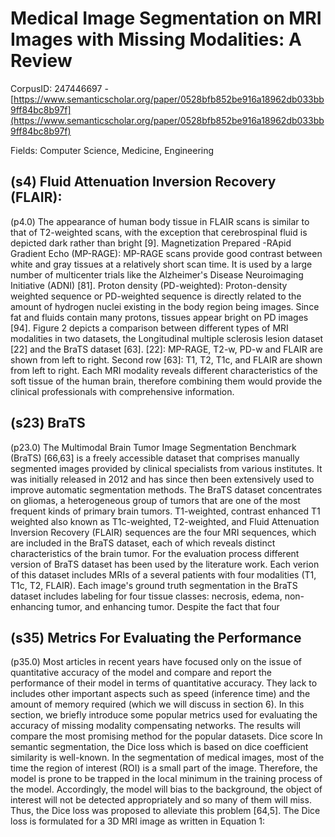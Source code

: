 # Medical Image Segmentation on MRI Images with Missing Modalities: A Review

CorpusID: 247446697 - [https://www.semanticscholar.org/paper/0528bfb852be916a18962db033bb9ff84bc8b97f](https://www.semanticscholar.org/paper/0528bfb852be916a18962db033bb9ff84bc8b97f)

Fields: Computer Science, Medicine, Engineering

## (s4) Fluid Attenuation Inversion Recovery (FLAIR):
(p4.0) The appearance of human body tissue in FLAIR scans is similar to that of T2-weighted scans, with the exception that cerebrospinal fluid is depicted dark rather than bright [9]. Magnetization Prepared -RApid Gradient Echo (MP-RAGE): MP-RAGE scans provide good contrast between white and gray tissues at a relatively short scan time. It is used by a large number of multicenter trials like the Alzheimer's Disease Neuroimaging Initiative (ADNI) [81]. Proton density (PD-weighted): Proton-density weighted sequence or PD-weighted sequence  is directly related to the amount of hydrogen nuclei existing in the body region being images. Since fat and fluids contain many protons, tissues appear bright on PD images [94]. Figure 2 depicts a comparison between different types of MRI modalities in two datasets, the Longitudinal multiple sclerosis lesion dataset [22] and the BraTS dataset [63].  [22]: MP-RAGE, T2-w, PD-w and FLAIR are shown from left to right. Second row [63]: T1, T2, T1c, and FLAIR are shown from left to right. Each MRI modality reveals different characteristics of the soft tissue of the human brain, therefore combining them would provide the clinical professionals with comprehensive information.
## (s23) BraTS
(p23.0) The Multimodal Brain Tumor Image Segmentation Benchmark (BraTS) [66,63] is a freely accessible dataset that comprises manually segmented images provided by clinical specialists from various institutes. It was initially released in 2012 and has since then been extensively used to improve automatic segmentation methods. The BraTS dataset concentrates on gliomas, a heterogeneous group of tumors that are one of the most frequent kinds of primary brain tumors. T1-weighted, contrast enhanced T1 weighted also known as T1c-weighted, T2-weighted, and Fluid Attenuation Inversion Recovery (FLAIR) sequences are the four MRI sequences, which are included in the BraTS dataset, each of which reveals distinct characteristics of the brain tumor. For the evaluation process different version of BraTS dataset has been used by the literature work. Each verion of this dataset includes MRIs of a several patients with four modalities (T1, T1c, T2, FLAIR). Each image's ground truth segmentation in the BraTS dataset includes labeling for four tissue classes: necrosis, edema, non-enhancing tumor, and enhancing tumor. Despite the fact that four 
## (s35) Metrics For Evaluating the Performance
(p35.0) Most articles in recent years have focused only on the issue of quantitative accuracy of the model and compare and report the performance of their model in terms of quantitative accuracy. They lack to includes other important aspects such as speed (inference time) and the amount of memory required (which we will discuss in section 6). In this section, we briefly introduce some popular metrics used for evaluating the accuracy of missing modality compensating networks. The results will compare the most promising method for the popular datasets. Dice score In semantic segmentation, the Dice loss which is based on dice coefficient similarity is well-known. In the segmentation of medical images, most of the time the region of interest (ROI) is a small part of the image. Therefore, the model is prone to be trapped in the local minimum in the training process of the model. Accordingly, the model will bias to the background, the object of interest will not be detected appropriately and so many of them will miss. Thus, the Dice loss was proposed to alleviate this problem [64,5]. The Dice loss is formulated for a 3D MRI image as written in Equation 1:
